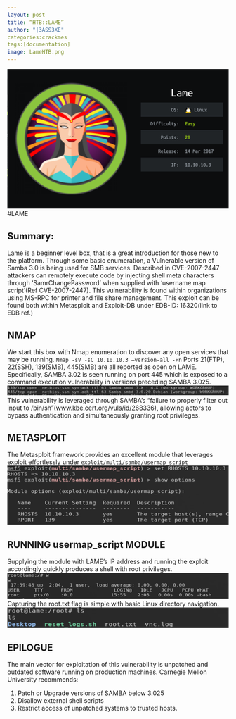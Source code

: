 ```yaml
---
layout: post
title: “HTB::LAME”
author: "|3ASS3XE"
categories:crackmes
tags:[documentation]
image: LameHTB.png
---
```



![LAME.HTB](https://github.com/BASSEXE/ReversingZen/blob/gh-pages/assets/img/LameHTB.png?raw=true)
#LAME
## Summary:
    
   Lame is a beginner level box, that is a great introduction for those new to the platform.  Through some basic enumeration, a Vulnerable version of Samba 3.0 is being used for SMB services.   Described in CVE-2007-2447
attackers can remotely execute code by injecting shell meta characters through ‘SamrChangePassword’ when supplied with  ‘username map script’(Ref CVE-2007-2447).  This vulnerability is found within organizations using MS-RPC   for printer and file share management.  This exploit can be found both within Metasploit and Exploit-DB under EDB-ID: 16320(link to EDB ref.)


## NMAP

We start this box with Nmap enumeration to discover any open services that may be running.
`Nmap -sV -sC 10.10.10.3 —version-all -Pn`
Ports 21(FTP), 22(SSH), 139(SMB), 445(SMB) are all reported as open on LAME.  Specifically, SAMBA 3.02 is seen running on port 445 which is exposed to a command execution vulnerability in versions preceding SAMBA 3.025.  
![Nmap Scan](https://github.com/BASSEXE/ReversingZen/blob/gh-pages/assets/img/Nmap%20Scan.png?raw=true)
This vulnerability is leveraged through SAMBA’s “failure to properly filter out input to /bin/sh”(www.kbe.cert.org/vuls/id/268336), allowing actors to bypass authentication and simultaneously granting root privileges.

## METASPLOIT
The Metasploit framework provides an excellent module that leverages exploit effortlessly under
`exploit/multi/samba/usermap_script`
![MsfConsole](https://github.com/BASSEXE/ReversingZen/blob/gh-pages/assets/img/MsfconsolLAME.png?raw=true)

## RUNNING usermap_script MODULE
Supplying the module with LAME’s IP address and running the exploit accordingly quickly produces a shell with root privileges. 
![Root Shell](https://github.com/BASSEXE/ReversingZen/blob/gh-pages/assets/img/root_shell.png?raw=true)
Capturing the root.txt flag is simple with basic Linux directory navigation.
![Root Flag](https://github.com/BASSEXE/ReversingZen/blob/gh-pages/assets/img/roottxt.png?raw=true)

## EPILOGUE
The main vector for exploitation of this vulnerability is unpatched and outdated software running on production machines.  Carnegie Mellon University recommends:
1. Patch or Upgrade versions of SAMBA below 3.025
2. Disallow external shell scripts
3. Restrict access of unpatched systems to trusted hosts.
